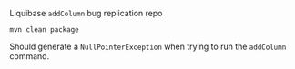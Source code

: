 Liquibase `addColumn` bug replication repo

```
mvn clean package
```

Should generate a `NullPointerException` when trying to run the `addColumn` command.

